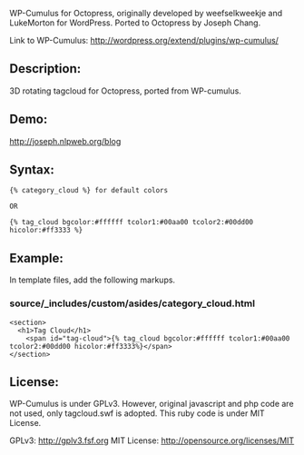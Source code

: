 
WP-Cumulus for Octopress, originally developed by weefselkweekje and LukeMorton for WordPress.
Ported to Octopress by Joseph Chang.

Link to WP-Cumulus: http://wordpress.org/extend/plugins/wp-cumulus/

Description:
------------
3D rotating tagcloud for Octopress, ported from WP-cumulus.

Demo:
--------
http://joseph.nlpweb.org/blog

Syntax:
-------
    {% category_cloud %} for default colors

    OR

    {% tag_cloud bgcolor:#ffffff tcolor1:#00aa00 tcolor2:#00dd00 hicolor:#ff3333 %}

Example:
--------
In template files, add the following markups.

### source/_includes/custom/asides/category_cloud.html ###

    <section>
      <h1>Tag Cloud</h1>
        <span id="tag-cloud">{% tag_cloud bgcolor:#ffffff tcolor1:#00aa00 tcolor2:#00dd00 hicolor:#ff3333%}</span>
    </section>


License:
---------
WP-Cumulus is under GPLv3. However, original javascript and php code are not used, only tagcloud.swf
is adopted. This ruby code is under MIT License.

GPLv3: http://gplv3.fsf.org
MIT License: http://opensource.org/licenses/MIT

